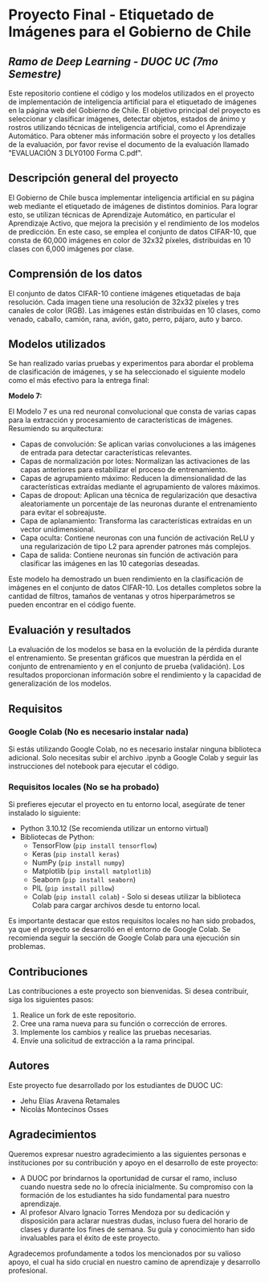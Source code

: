 # Proyecto Final - Etiquetado de Imágenes para el Gobierno de Chile

## *Ramo de Deep Learning - DUOC UC (7mo Semestre)*

Este repositorio contiene el código y los modelos utilizados en el proyecto de implementación de inteligencia artificial para el etiquetado de imágenes en la página web del Gobierno de Chile. El objetivo principal del proyecto es seleccionar y clasificar imágenes, detectar objetos, estados de ánimo y rostros utilizando técnicas de inteligencia artificial, como el Aprendizaje Automático. Para obtener más información sobre el proyecto y los detalles de la evaluación, por favor revise el documento de la evaluación llamado "EVALUACIÓN 3 DLY0100 Forma C.pdf".

## Descripción general del proyecto

El Gobierno de Chile busca implementar inteligencia artificial en su página web mediante el etiquetado de imágenes de distintos dominios. Para lograr esto, se utilizan técnicas de Aprendizaje Automático, en particular el Aprendizaje Activo, que mejora la precisión y el rendimiento de los modelos de predicción. En este caso, se emplea el conjunto de datos CIFAR-10, que consta de 60,000 imágenes en color de 32x32 píxeles, distribuidas en 10 clases con 6,000 imágenes por clase.

## Comprensión de los datos

El conjunto de datos CIFAR-10 contiene imágenes etiquetadas de baja resolución. Cada imagen tiene una resolución de 32x32 píxeles y tres canales de color (RGB). Las imágenes están distribuidas en 10 clases, como venado, caballo, camión, rana, avión, gato, perro, pájaro, auto y barco.

## Modelos utilizados

Se han realizado varias pruebas y experimentos para abordar el problema de clasificación de imágenes, y se ha seleccionado el siguiente modelo como el más efectivo para la entrega final:

**Modelo 7:**

El Modelo 7 es una red neuronal convolucional que consta de varias capas para la extracción y procesamiento de características de imágenes. Resumiendo su arquitectura:

- Capas de convolución: Se aplican varias convoluciones a las imágenes de entrada para detectar características relevantes.
- Capas de normalización por lotes: Normalizan las activaciones de las capas anteriores para estabilizar el proceso de entrenamiento.
- Capas de agrupamiento máximo: Reducen la dimensionalidad de las características extraídas mediante el agrupamiento de valores máximos.
- Capas de dropout: Aplican una técnica de regularización que desactiva aleatoriamente un porcentaje de las neuronas durante el entrenamiento para evitar el sobreajuste.
- Capa de aplanamiento: Transforma las características extraídas en un vector unidimensional.
- Capa oculta: Contiene neuronas con una función de activación ReLU y una regularización de tipo L2 para aprender patrones más complejos.
- Capa de salida: Contiene neuronas sin función de activación para clasificar las imágenes en las 10 categorías deseadas.

Este modelo ha demostrado un buen rendimiento en la clasificación de imágenes en el conjunto de datos CIFAR-10. Los detalles completos sobre la cantidad de filtros, tamaños de ventanas y otros hiperparámetros se pueden encontrar en el código fuente.

## Evaluación y resultados

La evaluación de los modelos se basa en la evolución de la pérdida durante el entrenamiento. Se presentan gráficos que muestran la pérdida en el conjunto de entrenamiento y en el conjunto de prueba (validación). Los resultados proporcionan información sobre el rendimiento y la capacidad de generalización de los modelos.

## Requisitos

### Google Colab (No es necesario instalar nada)

Si estás utilizando Google Colab, no es necesario instalar ninguna biblioteca adicional. Solo necesitas subir el archivo .ipynb a Google Colab y seguir las instrucciones del notebook para ejecutar el código.

### Requisitos locales (No se ha probado)

Si prefieres ejecutar el proyecto en tu entorno local, asegúrate de tener instalado lo siguiente:

- Python 3.10.12 (Se recomienda utilizar un entorno virtual)
- Bibliotecas de Python:
  - TensorFlow (``pip install tensorflow``)
  - Keras (``pip install keras``)
  - NumPy (``pip install numpy``)
  - Matplotlib (``pip install matplotlib``)
  - Seaborn (``pip install seaborn``)
  - PIL (``pip install pillow``)
  - Colab (``pip install colab``) - Solo si deseas utilizar la biblioteca Colab para cargar archivos desde tu entorno local.

Es importante destacar que estos requisitos locales no han sido probados, ya que el proyecto se desarrolló en el entorno de Google Colab. Se recomienda seguir la sección de Google Colab para una ejecución sin problemas.

## Contribuciones

Las contribuciones a este proyecto son bienvenidas. Si desea contribuir, siga los siguientes pasos:

1. Realice un fork de este repositorio.
2. Cree una rama nueva para su función o corrección de errores.
3. Implemente los cambios y realice las pruebas necesarias.
4. Envíe una solicitud de extracción a la rama principal.

## Autores

Este proyecto fue desarrollado por los estudiantes de DUOC UC:

- Jehu Elías Aravena Retamales
- Nicolás Montecinos Osses

## Agradecimientos

Queremos expresar nuestro agradecimiento a las siguientes personas e instituciones por su contribución y apoyo en el desarrollo de este proyecto:

- A DUOC por brindarnos la oportunidad de cursar el ramo, incluso cuando nuestra sede no lo ofrecía inicialmente. Su compromiso con la formación de los estudiantes ha sido fundamental para nuestro aprendizaje.
- Al profesor Alvaro Ignacio Torres Mendoza por su dedicación y disposición para aclarar nuestras dudas, incluso fuera del horario de clases y durante los fines de semana. Su guía y conocimiento han sido invaluables para el éxito de este proyecto.

Agradecemos profundamente a todos los mencionados por su valioso apoyo, el cual ha sido crucial en nuestro camino de aprendizaje y desarrollo profesional.
